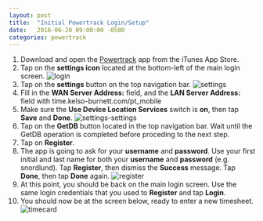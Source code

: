 ```yaml
---
layout: post
title:  "Initial Powertrack Login/Setup"
date:   2016-06-20 09:00:00 -0500
categories: powertrack
---
```

 
1. Download and open the [Powertrack](https://appsto.re/us/eD-mR.i) app from the iTunes App Store.
2. Tap on the __settings icon__ located at the bottom-left of the main login screen.
![login][login]
3. Tap on the __settings__ button on the top navigation bar.
![settings][settings]
4. Fill in the __WAN Server Address:__ field, and the __LAN Server Address:__ field with time.kelso-burnett.com/pt_mobile
5. Make sure the __Use Device Location Services__ switch is __on__, then tap __Save__ and __Done__.
![settings-settings][settings-settings]
6. Tap on the __GetDB__ button located in the top navigation bar.  Wait until the GetDB operation is completed before proceding to the next step.
7. Tap on __Register__.
8. The app is going to ask for your __username__ and __password__.  Use your first initial and last name for both your __username__ and __password__ (e.g. snordlund).  Tap __Register__, then dismiss the __Success__ message.  Tap __Done__, then tap __Done__ again.
![register][register]
9. At this point, you should be back on the main login screen.  Use the same login credentials that you used to __Register__ and tap __Login__.
10. You should now be at the screen below, ready to enter a new timesheet.
![timecard][timecard]

[login]: /assets/2016-06-20-initial-powertrack-setup/login.png
[register]: /assets/2016-06-20-initial-powertrack-setup/register.png
[settings-settings]: /assets/2016-06-20-initial-powertrack-setup/settings-settings.png
[settings]: /assets/2016-06-20-initial-powertrack-setup/settings.png
[timecard]: /assets/2016-06-20-initial-powertrack-setup/timecard.png